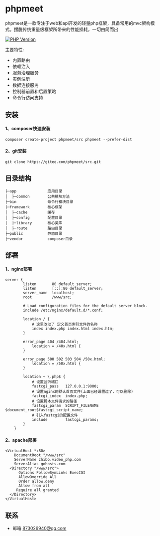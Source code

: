 phpmeet
===============
phpmeet是一款专注于web和api开发的轻量php框架，具备常用的mvc架构模式。摆脱传统重量级框架所带来的性能损耗，一切由简而出

[![PHP Version](https://img.shields.io/badge/php-%3E%3D7.0-8892BF.svg)](http://www.php.net/)

主要特性:
  + 内置路由
  + 依赖注入
  + 服务治理服务
  + 实例注册
  + 数据连接服务
  + 控制器前置和后置策略
  + 命令行访问支持

## 安装
#### 1、composer快速安装
~~~
composer create-project phpmeet/src phpmeet --prefer-dist
~~~
#### 2、git安装
~~~
git clone https://gitee.com/phpmeet/src.git
~~~
## 目录结构
~~~
├─app              应用目录
│  ├─common        公共模块方法
├─bin              命令行模块目录
├─framework        核心框架
│  ├─cache         缓存
│  ├─config        配置目录
│  ├─library       核心类库
│  ├─route         路由目录
├─public           静态目录
├─vendor           composer目录
~~~
## 部署
#### 1、nginx部署
~~~
server {
        listen       80 default_server;
        listen       [::]:80 default_server;
        server_name  localhost;
        root         /www/src;

        # Load configuration files for the default server block.
        include /etc/nginx/default.d/*.conf;

        location / {
            # 这里改动了 定义首页索引文件的名称
            index index.php index.html index.htm;
        }

        error_page 404 /404.html;
            location = /40x.html {
        }

        error_page 500 502 503 504 /50x.html;
            location = /50x.html {
        }

        location ~ \.php$ {
            # 设置监听端口
            fastcgi_pass   127.0.0.1:9000;
            # 设置nginx的默认首页文件(上面已经设置过了，可以删除)
            fastcgi_index  index.php;
            # 设置脚本文件请求的路径
            fastcgi_param  SCRIPT_FILENAME  $document_root$fastcgi_script_name;
            # 引入fastcgi的配置文件
            include        fastcgi_params;
        }
    }

~~~
#### 2、apache部署
~~~
<VirtualHost *:80>
    DocumentRoot "/www/src"
    ServerName zhibo.video_php.com
    ServerAlias gohosts.com
  <Directory "/www/src">
      Options FollowSymLinks ExecCGI
      AllowOverride All
      Order allow,deny
      Allow from all
     Require all granted
  </Directory>
</VirtualHost>
~~~

## 联系
 + 邮箱 873026940@qq.com